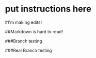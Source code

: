 # put instructions here


#I'm making edits!

##Markdown is hard to read!

###Branch testing

###Real Branch testing
